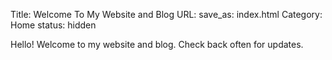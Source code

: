 Title: Welcome To My Website and Blog
URL:
save_as: index.html
Category: Home
status: hidden

Hello! Welcome to my website and blog. Check back often for updates. 

